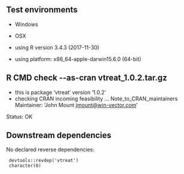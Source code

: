 
## Test environments

 * Windows
 
 * OSX
 * using R version 3.4.3 (2017-11-30)
 * using platform: x86_64-apple-darwin15.6.0 (64-bit)


## R CMD check --as-cran vtreat_1.0.2.tar.gz

* this is package ‘vtreat’ version ‘1.0.2’
* checking CRAN incoming feasibility ... Note_to_CRAN_maintainers
Maintainer: ‘John Mount <jmount@win-vector.com>’

Status: OK


## Downstream dependencies

No declared reverse dependencies:

     devtools::revdep('vtreat')
     character(0)
